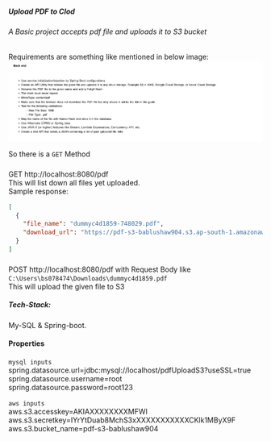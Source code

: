 ##### Upload PDF to Clod
###### A Basic project accepts pdf file and uploads it to S3 bucket

Requirements are something like mentioned in below image:
![requrement](docs/Backend-requirement.png)

So there is a `GET` Method 
###
GET http://localhost:8080/pdf  
This will list down all files yet uploaded.  
Sample response: 
```json
[
  {
    "file_name": "dummyc4d1859-748029.pdf",
    "download_url": "https://pdf-s3-bablushaw904.s3.ap-south-1.amazonaws.com/dummyc4d1859-748029.pdf"
  }
]
```

###
POST http://localhost:8080/pdf with Request Body like `C:\Users\bs078474\Downloads\dummyc4d1859.pdf`  
This will upload the given file to S3

##### Tech-Stack:
My-SQL & Spring-boot. 

#### Properties
`mysql inputs`  
spring.datasource.url=jdbc:mysql://localhost/pdfUploadS3?useSSL=true  
spring.datasource.username=root  
spring.datasource.password=root123  

`aws inputs`  
aws.s3.accesskey=AKIAXXXXXXXXMFWI  
aws.s3.secretkey=IYrYtDuab8MchS3xXXXXXXXXXXXCKlk1MByX9F  
aws.s3.bucket_name=pdf-s3-bablushaw904  